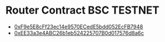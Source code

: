 # Router Contract BSC TESTNET
- [0xF9e5E8cFf23ec14e9570ECedE5bdd052EcFB7948](https://testnet.bscscan.com/address/0xF9e5E8cFf23ec14e9570ECedE5bdd052EcFB7948#readContract)
- [0xEE33a3e4ABC26b1eb524225707B0d017576d8a6c](https://testnet.bscscan.com/address/0xEE33a3e4ABC26b1eb524225707B0d017576d8a6c#code)
